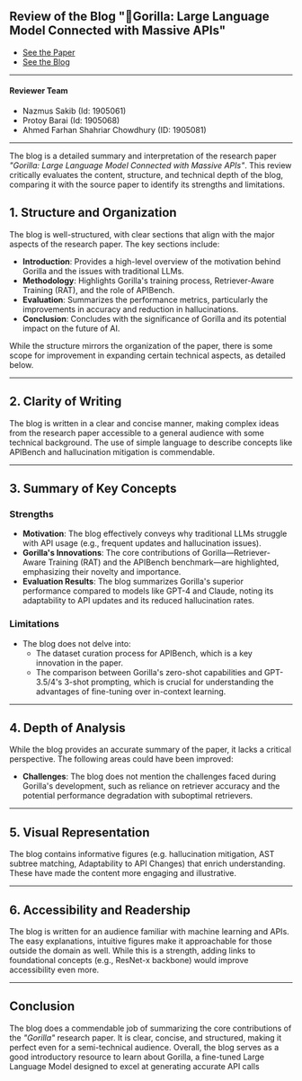 ## Review of the Blog "🦍Gorilla: Large Language Model Connected with Massive APIs"
- [See the Paper](https://openreview.net/forum?id=tBRNC6YemY)
- [See the Blog](https://mahirlabibdihan.github.io/CSE-471-ML-Assignment/)
---
#### Reviewer Team
- Nazmus Sakib (Id: 1905061)
- Protoy Barai (Id: 1905068)
- Ahmed Farhan Shahriar Chowdhury (ID: 1905081)
---
The blog is a detailed summary and interpretation of the research paper *"Gorilla: Large Language Model Connected with Massive APIs"*. This review critically evaluates the content, structure, and technical depth of the blog, comparing it with the source paper to identify its strengths and limitations.

## **1. Structure and Organization**

The blog is well-structured, with clear sections that align with the major aspects of the research paper. The key sections include:

- **Introduction**: Provides a high-level overview of the motivation behind Gorilla and the issues with traditional LLMs.
- **Methodology**: Highlights Gorilla's training process, Retriever-Aware Training (RAT), and the role of APIBench.
- **Evaluation**: Summarizes the performance metrics, particularly the improvements in accuracy and reduction in hallucinations.
- **Conclusion**: Concludes with the significance of Gorilla and its potential impact on the future of AI.

While the structure mirrors the organization of the paper, there is some scope for improvement in expanding certain technical aspects, as detailed below.

---

## **2. Clarity of Writing**

The blog is written in a clear and concise manner, making complex ideas from the research paper accessible to a general audience with some technical background. The use of simple language to describe concepts like APIBench and hallucination mitigation is commendable.

---

## **3. Summary of Key Concepts**

### **Strengths**
- **Motivation**: The blog effectively conveys why traditional LLMs struggle with API usage (e.g., frequent updates and hallucination issues).
- **Gorilla's Innovations**: The core contributions of Gorilla—Retriever-Aware Training (RAT) and the APIBench benchmark—are highlighted, emphasizing their novelty and importance.
- **Evaluation Results**: The blog summarizes Gorilla's superior performance compared to models like GPT-4 and Claude, noting its adaptability to API updates and its reduced hallucination rates.

### **Limitations**
- The blog does not delve into:
  - The dataset curation process for APIBench, which is a key innovation in the paper.
  - The comparison between Gorilla's zero-shot capabilities and GPT-3.5/4's 3-shot prompting, which is crucial for understanding the advantages of fine-tuning over in-context learning.

---

## **4. Depth of Analysis**

While the blog provides an accurate summary of the paper, it lacks a critical perspective. The following areas could have been improved:
- **Challenges**: The blog does not mention the challenges faced during Gorilla's development, such as reliance on retriever accuracy and the potential performance degradation with suboptimal retrievers.


---

## **5. Visual Representation**

The blog contains informative figures (e.g. hallucination mitigation, AST subtree matching, Adaptability to API Changes) that enrich understanding. These have made the content more engaging and illustrative.

---

## **6. Accessibility and Readership**

The blog is written for an audience familiar with machine learning and APIs. The easy explanations, intuitive figures make it approachable for those outside the domain as well. While this is a strength, adding links to foundational concepts (e.g., ResNet-x backbone) would improve accessibility even more.

---

## **Conclusion**

The blog does a commendable job of summarizing the core contributions of the *"Gorilla"* research paper. It is clear, concise, and structured, making it perfect even for a semi-technical audience. Overall, the blog serves as a good introductory resource to learn about Gorilla, a fine-tuned Large Language Model designed to excel at generating accurate API calls


